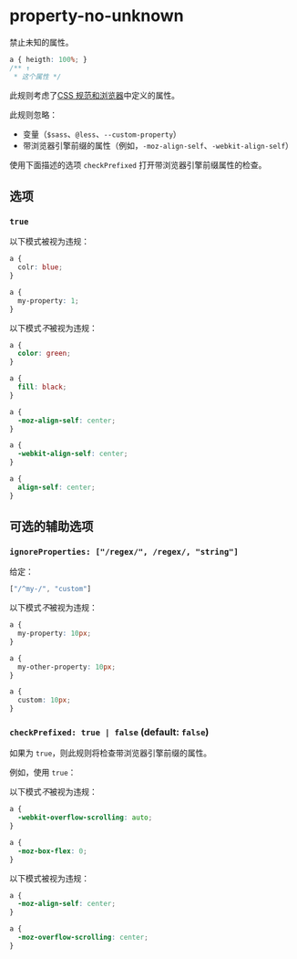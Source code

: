 # property-no-unknown

禁止未知的属性。

```css
a { heigth: 100%; }
/** ↑
 * 这个属性 */
```

此规则考虑了[CSS 规范和浏览器](https://github.com/betit/known-css-properties#source)中定义的属性。

此规则忽略：

-   变量（`$sass`、`@less`、`--custom-property`）
-   带浏览器引擎前缀的属性（例如，`-moz-align-self`、`-webkit-align-self`）

使用下面描述的选项 `checkPrefixed` 打开带浏览器引擎前缀属性的检查。

## 选项

### `true`

以下模式被视为违规：

```css
a {
  colr: blue;
}
```

```css
a {
  my-property: 1;
}
```

以下模式*不*被视为违规：

```css
a {
  color: green;
}
```

```css
a {
  fill: black;
}
```

```css
a {
  -moz-align-self: center;
}
```

```css
a {
  -webkit-align-self: center;
}
```

```css
a {
  align-self: center;
}
```

## 可选的辅助选项

### `ignoreProperties: ["/regex/", /regex/, "string"]`

给定：

```js
["/^my-/", "custom"]
```

以下模式*不*被视为违规：

```css
a {
  my-property: 10px;
}
```

```css
a {
  my-other-property: 10px;
}
```

```css
a {
  custom: 10px;
}
```

### `checkPrefixed: true | false` (default: `false`)

如果为 `true`，则此规则将检查带浏览器引擎前缀的属性。

例如，使用 `true`：

以下模式*不*被视为违规：

```css
a {
  -webkit-overflow-scrolling: auto;
}
```

```css
a {
  -moz-box-flex: 0;
}
```

以下模式被视为违规：

```css
a {
  -moz-align-self: center;
}
```

```css
a {
  -moz-overflow-scrolling: center;
}
```
